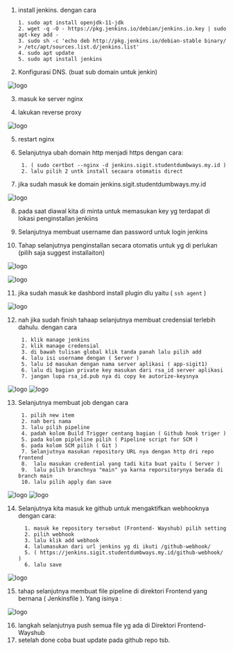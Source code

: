1. install jenkins. dengan cara 
       
       1. sudo apt install openjdk-11-jdk
       2. wget -q -O - https://pkg.jenkins.io/debian/jenkins.io.key | sudo apt-key add -
       3. sudo sh -c 'echo deb http://pkg.jenkins.io/debian-stable binary/ > /etc/apt/sources.list.d/jenkins.list'
       4. sudo apt update
       5. sudo apt install jenkins
      
2. Konfigurasi DNS. (buat sub domain untuk jenkin)

![logo](https://github.com/prayogosigit/DevOps-Engineer/blob/main/week-2/day-2/assets/j1.png)

3. masuk ke server nginx

4. lakukan reverse proxy

![logo](https://github.com/prayogosigit/DevOps-Engineer/blob/main/week-2/day-2/assets/j2.png)

5. restart nginx

6. Selanjutnya ubah domain http menjadi https dengan cara:
        
        1. ( sudo certbot --nginx -d jenkins.sigit.studentdumbways.my.id )
        2. lalu pilih 2 untk install secaara otomatis direct

7. jika sudah masuk ke domain jenkins.sigit.studentdumbways.my.id

![logo](https://github.com/prayogosigit/DevOps-Engineer/blob/main/week-2/day-2/assets/j3.png)

8. pada saat diawal kita di minta untuk memasukan key yg terdapat di lokasi penginstallan jenkiins

9. Selanjutnya membuat username dan password untuk login jenkins

10. Tahap selanjutnya penginstallan secara otomatis untuk yg di perlukan (pilih saja suggest installaiton)

![logo](https://github.com/prayogosigit/DevOps-Engineer/blob/main/week-2/day-2/assets/j4.png)

![logo](https://github.com/prayogosigit/DevOps-Engineer/blob/main/week-2/day-2/assets/j5.png)

11. jika sudah masuk ke dashbord install plugin dlu yaitu ( `ssh agent` ) 

![logo](https://github.com/prayogosigit/DevOps-Engineer/blob/main/week-2/day-2/assets/j6.png)

12. nah jika sudah finish tahaap selanjutnya membuat credensial terlebih dahulu. dengan cara 
         
         1. klik manage jenkins
         2. klik manage credensial
         3. di bawah tulisan global klik tanda panah lalu pilih add
         4. lalu isi username dengan ( Server )
         5. lalu id masukan dengan nama server aplikasi ( app-sigit1)
         6. lalu di bagian private key masukan dari rsa_id server aplikasi
         7. jangan lupa rsa_id.pub nya di copy ke autorize-keysnya
 ![logo](https://github.com/prayogosigit/DevOps-Engineer/blob/main/week-2/day-2/assets/j7.png)
 ![logo](https://github.com/prayogosigit/DevOps-Engineer/blob/main/week-2/day-2/assets/j8.png)

13. Selanjutnya membuat job dengan cara
         
         1. pilih new item 
         2. nah beri nama 
         3. lalu pilih pipeline
         4. padah kolom Build Trigger centang bagian ( Github hook triger )
         5. pada kolom pipleline pilih ( Pipeline script for SCM )
         6. pada kolom SCM pilih ( Git )
         7. Selanjutnya masukan repository URL nya dengan http dri repo frontend
         8.  lalu masukan credential yang tadi kita buat yaitu ( Server )
         9.  lalu pilih branchnya "main" ya karna reporsitorynya berada di branch main
         10. lalu pilih apply dan save
 ![logo](https://github.com/prayogosigit/DevOps-Engineer/blob/main/week-2/day-2/assets/j9.png)
 ![logo](https://github.com/prayogosigit/DevOps-Engineer/blob/main/week-2/day-2/assets/j10.png)
 

14. Selanjutnya kita masuk ke github untuk mengaktifkan webhooknya dengan cara:
          
          1. masuk ke repository tersebut (Frontend- Wayshub) pilih setting
          2. pilih webhook
          3. lalu klik add webhook
          4. lalumasukan dari url jenkins yg di ikuti /github-webhook/
          5. ( https://jenkins.sigit.studentdumbways.my.id/github-webhook/ )
          6. lalu save
![logo](https://github.com/prayogosigit/DevOps-Engineer/blob/main/week-2/day-2/assets/j11.png)

15. tahap selanjutnya membuat file pipeline di direktori Frontend yang bernana ( Jenkinsfile ). Yang isinya :

![logo](https://github.com/prayogosigit/DevOps-Engineer/blob/main/week-2/day-2/assets/j12.png)

16. langkah selanjutnya push semua file yg ada di Direktori Frontend-Wayshub
17. setelah done coba buat update pada github repo tsb.
